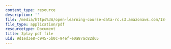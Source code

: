 ```yaml
---
content_type: resource
description: ''
file: /media/https%3A/open-learning-course-data-rc.s3.amazonaws.com/18-03sc-differential-equations-fall-2011/9d1ed3e8c9455b0c94efe0a87ac82d65_eyNm7XGJr4s.pdf
file_type: application/pdf
resourcetype: Document
title: 3play pdf file
uid: 9d1ed3e8-c945-5b0c-94ef-e0a87ac82d65
---
```

